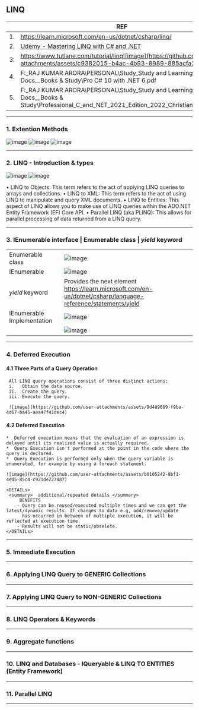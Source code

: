 ## LINQ
 | | REF |
 |-|-|
 | 1. | https://learn.microsoft.com/en-us/dotnet/csharp/linq/ |
 | 2. | [Udemy - Mastering LINQ with C# and .NET](https://luxoft.udemy.com/course/linqlinq/) |
 | 3. | https://www.tutlane.com/tutorial/linq![image](https://github.com/user-attachments/assets/c9382015-b4ac-4b93-8989-885acfa23e3d) |
 | 4. | F:\_RAJ KUMAR ARORA\PERSONAL\Study\_Study and Learning Docs\__Books & Study\Pro C# 10 with .NET 6.pdf | 
 | 5. | F:\_RAJ KUMAR ARORA\PERSONAL\Study\_Study and Learning Docs\__Books & Study\Professional_C_and_NET_2021_Edition_2022_Christian_Nagel.pdf | 
 
----------------------------------------------------------------------------------------
### 1. Extention Methods

![image](https://github.com/user-attachments/assets/2ffed5d7-1972-4361-921e-9846fb6b3a0a)
![image](https://github.com/user-attachments/assets/fe6dcb44-6d4f-42b1-953b-968e28c43c80)
![image](https://github.com/user-attachments/assets/fb97dbb5-db6c-49e5-b3a6-b9fba1f46bab)

----------------------------------------------------------------------------------------
### 2. LINQ - Introduction & types

![image](https://github.com/user-attachments/assets/c523315c-92ac-46a2-bd62-70e043ed809b)
![image](https://github.com/user-attachments/assets/dac7818d-39a3-4bba-9102-0f7ade457a9c)

• LINQ to Objects: This term refers to the act of applying LINQ queries to arrays and collections.
• LINQ to XML: This term refers to the act of using LINQ to manipulate and query XML documents.
• LINQ to Entities: This aspect of LINQ allows you to make use of LINQ queries within the ADO.NET Entity Framework (EF) Core API.
• Parallel LINQ (aka PLINQ): This allows for parallel processing of data returned from a LINQ query.

----------------------------------------------------------------------------------------
### 3. IEnumerable <T> interface |  Enumerable class | _yield_ keyword

 | | |
 |-|-|
 | Enumerable class | ![image](https://github.com/user-attachments/assets/bcdad31f-1424-45ad-a843-b5a4ee7c04cc)  |
 | IEnumerable <T>  | ![image](https://github.com/user-attachments/assets/56f15579-01f9-4cc8-b228-9b47936341aa)  |
 | _yield_ keyword  | Provides the next element <https://learn.microsoft.com/en-us/dotnet/csharp/language-reference/statements/yield>  | 
 | IEnumerable <T> Implementation | ![image](https://github.com/user-attachments/assets/1e52ce1d-3534-44f8-a373-182fdb77cbdf)  |
 | | ![image](https://github.com/user-attachments/assets/1afb4812-7379-4061-8c77-785c84c25a2d) |

----------------------------------------------------------------------------------------
### 4. Deferred Execution

  #### 4.1 Three Parts of a Query Operation
     All LINQ query operations consist of three distinct actions:
     i.   Obtain the data source.
     ii.  Create the query.
     iii. Execute the query.
   
     ![image](https://github.com/user-attachments/assets/9d489689-f9ba-4d67-ba45-aea47f41dec4)

 #### 4.2 Deferred Execution
    *  Deferred execution means that the evaluation of an expression is delayed until its realized value is actually required. 
    *  Query Execution isn't performed at the point in the code where the query is declared.
    *  Query Execution is performed only when the query variable is enumerated, for example by using a foreach statement.

    ![image](https://github.com/user-attachments/assets/b0105242-8bf1-4ed5-85c4-c921de227487)

    <DETAILs>
     <summary>  additional/repeated details </summary>
         BENEFITS 
        - Query can be reused/executed multiple times and we can get the latest/dynamic results. If changes to data e.g, add/remove/update 
          has occurred in between of multiple execution, it will be reflected at execution time. 
        - Results will not be static/obselete.
    </DETAILs>

----------------------------------------------------------------------------------------
### 5. Immediate Execution

----------------------------------------------------------------------------------------
### 6. Applying LINQ Query to GENERIC Collections 

----------------------------------------------------------------------------------------
### 7. Applying LINQ Query to NON-GENERIC Collections 

----------------------------------------------------------------------------------------
### 8. LINQ Operators & Keywords

----------------------------------------------------------------------------------------
### 9. Aggregate functions

----------------------------------------------------------------------------------------
### 10. LINQ and Databases - IQueryable & LINQ TO ENTITIES (Entity Framework) 

----------------------------------------------------------------------------------------
### 11. Parallel LINQ

----------------------------------------------------------------------------------------

